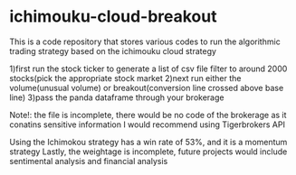 # ichimouku-cloud-breakout
This is a code repository that stores various codes to run the algorithmic trading strategy based on the ichimouku cloud strategy

1)first run the stock ticker to generate a list of csv file filter to around 2000 stocks(pick the appropriate stock market
2)next run either the volume(unusual volume) or breakout(conversion line crossed above base line)
3)pass the panda dataframe through your brokerage

Note!: the file is incomplete, there would be no code of the brokerage as it conatins sensitive information
I would recommend using Tigerbrokers API

Using the Ichimokou strategy has a win rate of 53%, and it is a momentum strategy
Lastly, the weightage is incomplete,
future projects would include sentimental analysis and financial analysis
